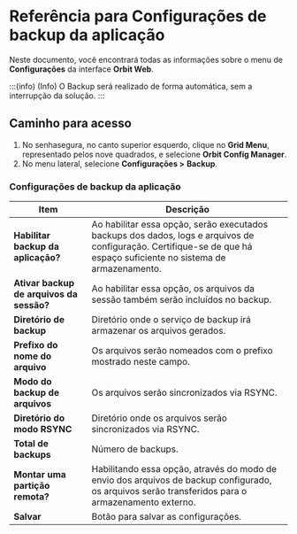 # Referência para Configurações de backup da aplicação

Neste documento, você encontrará todas as informações sobre o menu de **Configurações** da interface **Orbit Web**.

:::(info) (Info)
O Backup será realizado de forma automática, sem a interrupção da solução.
:::

## Caminho para acesso

1. No senhasegura, no canto superior esquerdo, clique no **Grid Menu**, representado pelos nove quadrados, e selecione **Orbit Config Manager**.
1. No menu lateral, selecione **Configurações >** **Backup**.

### Configurações de backup da aplicação
| Item                            | Descrição                                                                                                                      |
|---------------------------------|--------------------------------------------------------------------------------------------------------------------------------|
| **Habilitar backup da aplicação?** | Ao habilitar essa opção, serão executados backups dos dados, logs e arquivos de configuração. Certifique-se de que há espaço suficiente no sistema de armazenamento. |
| **Ativar backup de arquivos da sessão?** | Ao habilitar essa opção, os arquivos da sessão também serão incluídos no backup.                                        |
| **Diretório de backup**         | Diretório onde o serviço de backup irá armazenar os arquivos gerados.                                                          |
| **Prefixo do nome do arquivo**  | Os arquivos serão nomeados com o prefixo mostrado neste campo.                                                                 |
| **Modo do backup de arquivos**  | Os arquivos serão sincronizados via RSYNC.                                                                                      |
| **Diretório do modo RSYNC**     | Diretório onde os arquivos serão sincronizados via RSYNC.                                                                       |
| **Total de backups**            | Número de backups.                                                                                                             |
| **Montar uma partição remota?** | Habilitando essa opção, através do modo de envio dos arquivos de backup configurado, os arquivos serão transferidos para o armazenamento externo. |
| **Salvar**                      | Botão para salvar as configurações.                                                                                            |
